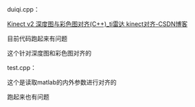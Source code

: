 duiqi.cpp：

[Kinect v2 深度图与彩色图对齐(C++)_ti雷达 kinect对齐-CSDN博客](https://blog.csdn.net/Leon_csdn_blog/article/details/127091427)

目前代码跑起来有问题

这个针对深度图和彩色图对齐的

test.cpp：

这个是读取matlab的内外参数进行对齐的

跑起来也有问题